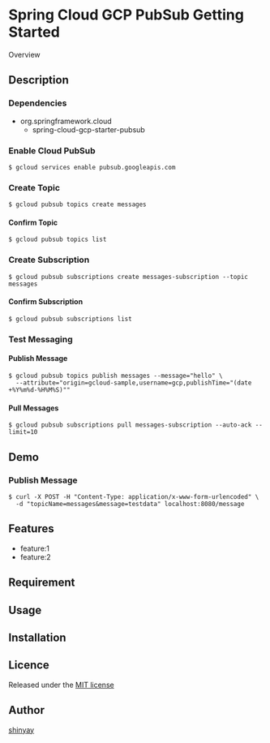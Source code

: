 # Spring Cloud GCP PubSub Getting Started

Overview

## Description
### Dependencies
- org.springframework.cloud
  - spring-cloud-gcp-starter-pubsub

### Enable Cloud PubSub
```shell script
$ gcloud services enable pubsub.googleapis.com
```

### Create Topic
```shell script
$ gcloud pubsub topics create messages
```

#### Confirm Topic
```shell script
$ gcloud pubsub topics list
```

### Create Subscription
```shell script
$ gcloud pubsub subscriptions create messages-subscription --topic messages
```

#### Confirm Subscription
```shell script
$ gcloud pubsub subscriptions list
```

### Test Messaging
#### Publish Message
```shell script
$ gcloud pubsub topics publish messages --message="hello" \
  --attribute="origin=gcloud-sample,username=gcp,publishTime="(date +%Y%m%d-%H%M%S)""
```

#### Pull Messages
```shell script
$ gcloud pubsub subscriptions pull messages-subscription --auto-ack --limit=10
```

## Demo
### Publish Message
```shell script
$ curl -X POST -H "Content-Type: application/x-www-form-urlencoded" \
  -d "topicName=messages&message=testdata" localhost:8080/message
```
## Features

- feature:1
- feature:2

## Requirement

## Usage

## Installation

## Licence

Released under the [MIT license](https://gist.githubusercontent.com/shinyay/56e54ee4c0e22db8211e05e70a63247e/raw/34c6fdd50d54aa8e23560c296424aeb61599aa71/LICENSE)

## Author

[shinyay](https://github.com/shinyay)

